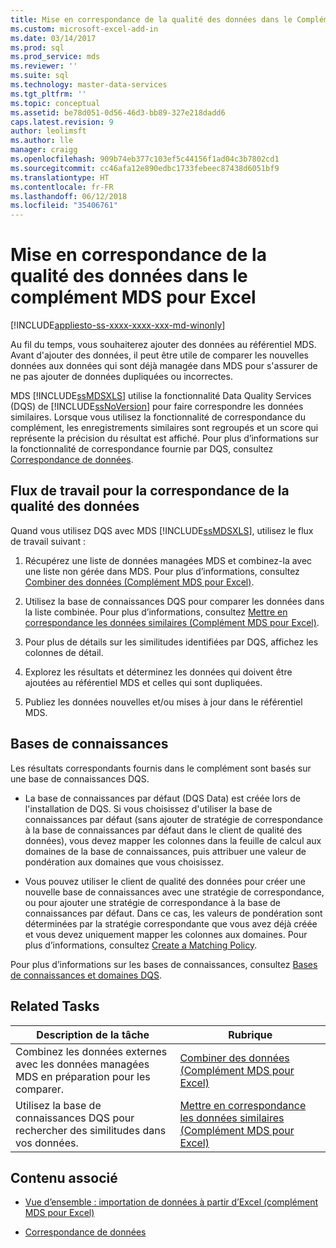 ```yaml
---
title: Mise en correspondance de la qualité des données dans le Complément MDS pour Excel | Microsoft Docs
ms.custom: microsoft-excel-add-in
ms.date: 03/14/2017
ms.prod: sql
ms.prod_service: mds
ms.reviewer: ''
ms.suite: sql
ms.technology: master-data-services
ms.tgt_pltfrm: ''
ms.topic: conceptual
ms.assetid: be78d051-0d56-46d3-bb89-327e218dadd6
caps.latest.revision: 9
author: leolimsft
ms.author: lle
manager: craigg
ms.openlocfilehash: 909b74eb377c103ef5c44156f1ad04c3b7802cd1
ms.sourcegitcommit: cc46afa12e890edbc1733febeec87438d6051bf9
ms.translationtype: HT
ms.contentlocale: fr-FR
ms.lasthandoff: 06/12/2018
ms.locfileid: "35406761"
---
```

# <a name="data-quality-matching-in-the-mds-add-in-for-excel"></a>Mise en correspondance de la qualité des données dans le complément MDS pour Excel

[!INCLUDE[appliesto-ss-xxxx-xxxx-xxx-md-winonly](../../includes/appliesto-ss-xxxx-xxxx-xxx-md-winonly.md)]

  Au fil du temps, vous souhaiterez ajouter des données au référentiel MDS. Avant d'ajouter des données, il peut être utile de comparer les nouvelles données aux données qui sont déjà managée dans MDS pour s'assurer de ne pas ajouter de données dupliquées ou incorrectes.  
  
 MDS [!INCLUDE[ssMDSXLS](../../includes/ssmdsxls-md.md)] utilise la fonctionnalité Data Quality Services (DQS) de [!INCLUDE[ssNoVersion](../../includes/ssnoversion-md.md)] pour faire correspondre les données similaires. Lorsque vous utilisez la fonctionnalité de correspondance du complément, les enregistrements similaires sont regroupés et un score qui représente la précision du résultat est affiché. Pour plus d’informations sur la fonctionnalité de correspondance fournie par DQS, consultez [Correspondance de données](../../data-quality-services/data-matching.md).  
  
## <a name="workflow-for-data-quality-matching"></a>Flux de travail pour la correspondance de la qualité des données  
 Quand vous utilisez DQS avec MDS [!INCLUDE[ssMDSXLS](../../includes/ssmdsxls-md.md)], utilisez le flux de travail suivant :  
  
1.  Récupérez une liste de données managées MDS et combinez-la avec une liste non gérée dans MDS. Pour plus d’informations, consultez [Combiner des données &#40;Complément MDS pour Excel&#41;](../../master-data-services/microsoft-excel-add-in/combine-data-mds-add-in-for-excel.md).  
  
2.  Utilisez la base de connaissances DQS pour comparer les données dans la liste combinée. Pour plus d’informations, consultez [Mettre en correspondance les données similaires &#40;Complément MDS pour Excel&#41;](../../master-data-services/microsoft-excel-add-in/match-similar-data-mds-add-in-for-excel.md).  
  
3.  Pour plus de détails sur les similitudes identifiées par DQS, affichez les colonnes de détail.  
  
4.  Explorez les résultats et déterminez les données qui doivent être ajoutées au référentiel MDS et celles qui sont dupliquées.  
  
5.  Publiez les données nouvelles et/ou mises à jour dans le référentiel MDS.  
  
## <a name="knowledge-bases"></a>Bases de connaissances  
 Les résultats correspondants fournis dans le complément sont basés sur une base de connaissances DQS.  
  
-   La base de connaissances par défaut (DQS Data) est créée lors de l'installation de DQS. Si vous choisissez d'utiliser la base de connaissances par défaut (sans ajouter de stratégie de correspondance à la base de connaissances par défaut dans le client de qualité des données), vous devez mapper les colonnes dans la feuille de calcul aux domaines de la base de connaissances, puis attribuer une valeur de pondération aux domaines que vous choisissez.  
  
-   Vous pouvez utiliser le client de qualité des données pour créer une nouvelle base de connaissances avec une stratégie de correspondance, ou pour ajouter une stratégie de correspondance à la base de connaissances par défaut. Dans ce cas, les valeurs de pondération sont déterminées par la stratégie correspondante que vous avez déjà créée et vous devez uniquement mapper les colonnes aux domaines. Pour plus d’informations, consultez [Create a Matching Policy](../../data-quality-services/create-a-matching-policy.md).  
  
 Pour plus d’informations sur les bases de connaissances, consultez [Bases de connaissances et domaines DQS](../../data-quality-services/dqs-knowledge-bases-and-domains.md).  
  
## <a name="related-tasks"></a>Related Tasks  
  
|Description de la tâche|Rubrique|  
|----------------------|-----------|  
|Combinez les données externes avec les données managées MDS en préparation pour les comparer.|[Combiner des données &#40;Complément MDS pour Excel&#41;](../../master-data-services/microsoft-excel-add-in/combine-data-mds-add-in-for-excel.md)|  
|Utilisez la base de connaissances DQS pour rechercher des similitudes dans vos données.|[Mettre en correspondance les données similaires &#40;Complément MDS pour Excel&#41;](../../master-data-services/microsoft-excel-add-in/match-similar-data-mds-add-in-for-excel.md)|  
  
## <a name="related-content"></a>Contenu associé  
  
-   [Vue d’ensemble : importation de données à partir d’Excel &#40;complément MDS pour Excel&#41;](../../master-data-services/microsoft-excel-add-in/overview-importing-data-from-excel-mds-add-in-for-excel.md)  
  
-   [Correspondance de données](../../data-quality-services/data-matching.md)  
  
  
